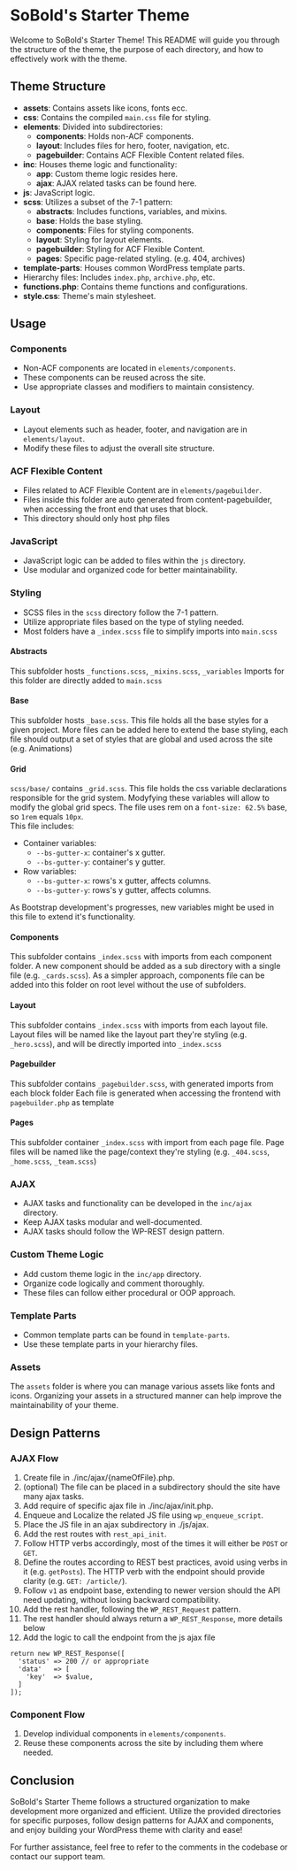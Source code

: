 # SoBold's Starter Theme

Welcome to SoBold's Starter Theme! This README will guide you through the structure of the theme, the purpose of each directory, and how to effectively work with the theme.

## Theme Structure

- **assets**: Contains assets like icons, fonts ecc.
- **css**: Contains the compiled `main.css` file for styling.
- **elements**: Divided into subdirectories:
  - **components**: Holds non-ACF components.
  - **layout**: Includes files for hero, footer, navigation, etc.
  - **pagebuilder**: Contains ACF Flexible Content related files.
- **inc**: Houses theme logic and functionality:
  - **app**: Custom theme logic resides here.
  - **ajax**: AJAX related tasks can be found here.
- **js**: JavaScript logic.
- **scss**: Utilizes a subset of the 7-1 pattern:
  - **abstracts**: Includes functions, variables, and mixins.
  - **base**: Holds the base styling.
  - **components**: Files for styling components.
  - **layout**: Styling for layout elements.
  - **pagebuilder**: Styling for ACF Flexible Content.
  - **pages**: Specific page-related styling. (e.g. 404, archives)
- **template-parts**: Houses common WordPress template parts.
- Hierarchy files: Includes `index.php`, `archive.php`, etc.
- **functions.php**: Contains theme functions and configurations.
- **style.css**: Theme's main stylesheet.

## Usage

### Components

- Non-ACF components are located in `elements/components`.
- These components can be reused across the site.
- Use appropriate classes and modifiers to maintain consistency.

### Layout

- Layout elements such as header, footer, and navigation are in `elements/layout`.
- Modify these files to adjust the overall site structure.

### ACF Flexible Content

- Files related to ACF Flexible Content are in `elements/pagebuilder`.
- Files inside this folder are auto generated from content-pagebuilder, when accessing the front end that uses that block.
- This directory should only host php files

### JavaScript

- JavaScript logic can be added to files within the `js` directory.
- Use modular and organized code for better maintainability.

### Styling

- SCSS files in the `scss` directory follow the 7-1 pattern.
- Utilize appropriate files based on the type of styling needed.
- Most folders have a `_index.scss` file to simplify imports into `main.scss`

#### Abstracts

This subfolder hosts `_functions.scss`, `_mixins.scss`, `_variables`
Imports for this folder are directly added to `main.scss`

#### Base

This subfolder hosts `_base.scss`. This file holds all the base styles for a given project.
More files can be added here to extend the base styling, each file should output a set of styles that are global and used across the site (e.g. Animations)

#### Grid
`scss/base/` contains `_grid.scss`. This file holds the css variable declarations responsible for the grid system. Modyfying these variables will allow to modify the global grid specs.
The file uses rem on a `font-size: 62.5%` base, so `1rem` equals `10px`.\
This file includes:
- Container variables:
  - `--bs-gutter-x`: container's x gutter.
  - `--bs-gutter-y`: container's y gutter.
- Row variables:
  - `--bs-gutter-x`: rows's x gutter, affects columns.
  - `--bs-gutter-y`: rows's y gutter, affects columns.

As Bootstrap development's progresses, new variables might be used in this file to extend it's functionality.

#### Components

This subfolder contains `_index.scss` with imports from each component folder.
A new component should be added as a sub directory with a single file (e.g. `_cards.scss`).
As a simpler approach, components file can be added into this folder on root level without the use of subfolders.

#### Layout

This subfolder contains `_index.scss` with imports from each layout file.
Layout files will be named like the layout part they're styling (e.g. `_hero.scss`), and will be directly imported into `_index.scss`

#### Pagebuilder

This subfolder contains `_pagebuilder.scss`, with generated imports from each block folder
Each file is generated when accessing the frontend with `pagebuilder.php` as template

#### Pages

This subfolder container `_index.scss` with import from each page file.
Page files will be named like the page/context they're styling (e.g. `_404.scss`, `_home.scss`, `_team.scss`)

### AJAX

- AJAX tasks and functionality can be developed in the `inc/ajax` directory.
- Keep AJAX tasks modular and well-documented.
- AJAX tasks should follow the WP-REST design pattern.

### Custom Theme Logic

- Add custom theme logic in the `inc/app` directory.
- Organize code logically and comment thoroughly.
- These files can follow either procedural or OOP approach.

### Template Parts

- Common template parts can be found in `template-parts`.
- Use these template parts in your hierarchy files.

### Assets

The `assets` folder is where you can manage various assets like fonts and icons.
Organizing your assets in a structured manner can help improve the maintainability of your theme.

## Design Patterns

### AJAX Flow

1. Create file in ./inc/ajax/{nameOfFile}.php.
2. (optional) The file can be placed in a subdirectory should the site have many ajax tasks.
3. Add require of specific ajax file in ./inc/ajax/init.php.
4. Enqueue and Localize the related JS file using `wp_enqueue_script`.
5. Place the JS file in an ajax subdirectory in ./js/ajax.
6. Add the rest routes with `rest_api_init`.
7. Follow HTTP verbs accordingly, most of the times it will either be `POST` or `GET`.
8. Define the routes according to REST best practices, avoid using verbs in it (e.g. `getPosts`). The HTTP verb with the endpoint should provide clarity (e.g. `GET: /article/`).
9. Follow `v1` as endpoint base, extending to newer version should the API need updating, without losing backward compatibility.
10. Add the rest handler, following the `WP_REST_Request` pattern.
11. The rest handler should always return a `WP_REST_Response`, more details below
12. Add the logic to call the endpoint from the js ajax file

```
return new WP_REST_Response([
  'status' => 200 // or appropriate
  'data'   => [
    'key'  => $value,
  ]
]);
```

### Component Flow

1. Develop individual components in `elements/components`.
2. Reuse these components across the site by including them where needed.

## Conclusion

SoBold's Starter Theme follows a structured organization to make development more organized and efficient. Utilize the provided directories for specific purposes, follow design patterns for AJAX and components, and enjoy building your WordPress theme with clarity and ease!

For further assistance, feel free to refer to the comments in the codebase or contact our support team.
